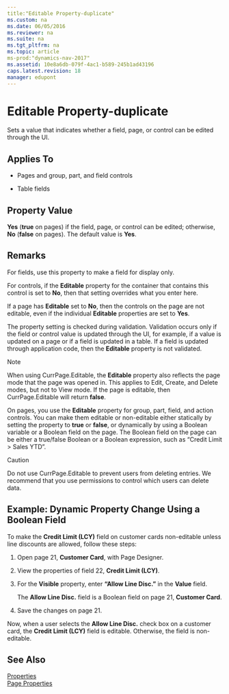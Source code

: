 ```yaml
---
title:"Editable Property-duplicate"
ms.custom: na
ms.date: 06/05/2016
ms.reviewer: na
ms.suite: na
ms.tgt_pltfrm: na
ms.topic: article
ms-prod:"dynamics-nav-2017"
ms.assetid: 10e8a6db-079f-4ac1-b589-245b1ad43196
caps.latest.revision: 18
manager: edupont
---
```

# Editable Property-duplicate
Sets a value that indicates whether a field, page, or control can be edited through the UI.  
  
## Applies To  
  
-   Pages and group, part, and field controls  
  
-   Table fields  
  
## Property Value  
 **Yes** \(**true** on pages\) if the field, page, or control can be edited; otherwise, **No** \(**false** on pages\). The default value is **Yes**.  
  
## Remarks  
 For fields, use this property to make a field for display only.  
  
 For controls, if the **Editable** property for the container that contains this control is set to **No**, then that setting overrides what you enter here.  
  
 If a page has **Editable** set to **No**, then the controls on the page are not editable, even if the individual **Editable** properties are set to **Yes**.  
  
 The property setting is checked during validation. Validation occurs only if the field or control value is updated through the UI, for example, if a value is updated on a page or if a field is updated in a table. If a field is updated through application code, then the **Editable** property is not validated.  
  
> [!NOTE]  
>  When using CurrPage.Editable, the **Editable** property also reflects the page mode that the page was opened in. This applies to Edit, Create, and Delete modes, but not to View mode. If the page is editable, then CurrPage.Editable will return **false**.  
  
 On pages, you use the **Editable** property for group, part, field, and action controls. You can make them editable or non\-editable either statically by setting the property to **true** or **false**, or dynamically by using a Boolean variable or a Boolean field on the page. The Boolean field on the page can be either a true\/false Boolean or a Boolean expression, such as “Credit Limit \> Sales YTD”.  
  
> [!CAUTION]  
>  Do not use CurrPage.Editable to prevent users from deleting entries. We recommend that you use permissions to control which users can delete data.  
  
## Example: Dynamic Property Change Using a Boolean Field  
 To make the **Credit Limit \(LCY\)** field on customer cards non\-editable unless line discounts are allowed, follow these steps:  
  
1.  Open page 21, **Customer Card**, with Page Designer.  
  
2.  View the properties of field 22, **Credit Limit \(LCY\)**.  
  
3.  For the **Visible** property, enter **“Allow Line Disc.”** in the **Value** field.  
  
     The **Allow Line Disc.** field is a Boolean field on page 21, **Customer Card**.  
  
4.  Save the changes on page 21.  
  
 Now, when a user selects the **Allow Line Disc.** check box on a customer card, the **Credit Limit \(LCY\)** field is editable. Otherwise, the field is non\-editable.  
  
## See Also  
 [Properties](Properties.md)   
 [Page Properties](Page-Properties.md)